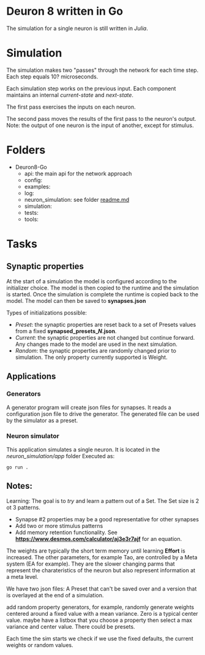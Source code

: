 # Deuron 8 written in Go
The simulation for a single neuron is still written in *Julia*.

# Simulation
The simulation makes two "passes" through the network for each
time step. Each step equals 10? microseconds.

Each simulation step works on the previous input. Each component
maintains an internal *current-state* and *next-state*.

The first pass exercises the inputs on each neuron.

The second pass moves the results of the first pass to the neuron's output. Note: the output of one neuron is the input of another, except for stimulus.

# Folders
* Deuron8-Go
    * api: the main api for the network approach
    * config:
    * examples:
    * log:
    * neuron_simulation: see folder [readme.md](neuron_simulation/readme.md)
    * simulation:
    * tests:
    * tools:

# Tasks
## Synaptic properties

At the start of a simulation the model is configured according to the initializer choice. The model is then copied to the runtime and the simulation is started. Once the simulation is complete the runtime is copied back to the model. The model can then be saved to **synapses.json**

Types of initializations possible:
* *Preset*: the synaptic properties are reset back to a set of Presets values from a fixed **synapsed_presets_*N*.json**.
* *Current*: the synaptic properties are not changed but continue forward. Any changes made to the model are used in the next simulation.
* *Random*: the synaptic properties are randomly changed prior to simulation. The only property currently supported is Weight.

## Applications
### Generators
A generator program will create json files for synapses. It reads a configuration json file to drive the generator. The generated file can be used by the simulator as a preset.

### Neuron simulator
This application simulates a single neuron.
It is located in the *neuron_simulation/app* folder
Executed as:
```
go run .
```

## Notes:
Learning:
The goal is to *try* and learn a pattern out of a Set. The Set size is 2 ot 3 patterns.

* Synapse #2 properties may be a good representative for other synapses
* Add two or more stimulus patterns
* Add memory retention functionality. See **https://www.desmos.com/calculator/aj3e3r7ajf** for an equation.

The weights are typically the short term memory until learning **Effort** is increased.
The other parameters, for example Tao, are controlled by a Meta system (EA for example). They are the slower changing parms that represent the charateristics of the neuron but also represent information at a meta level.

We have two json files: A Preset that can't be saved over and a version that is overlayed at the end of a simulation.

add random property generators, for example, randomly generate weights centered around a fixed value with a mean variance. Zero is a typical center value.
maybe have a listbox that you choose a property then select a max variance and center value. There could be presets.

Each time the sim starts we check if we use the fixed defaults, the current
weights or random values.